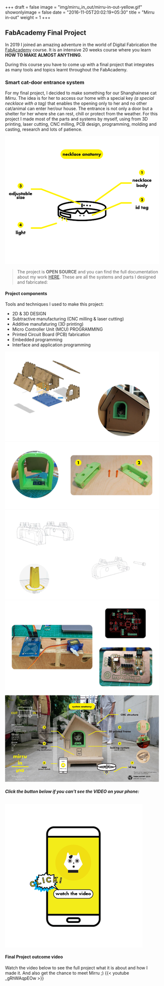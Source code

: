 +++
draft = false
image = "img/mirru_in_out/mirru-in-out-yellow.gif"
showonlyimage = false
date = "2016-11-05T20:02:19+05:30"
title = "Mirru in-out"
weight = 1
+++
<!--more-->

## FabAcademy Final Project

In 2019 I joined an amazing adventure in the world of Digital Fabrication the [FabAcademy](https://fabacademy.org/) course. It is an intensive 20 weeks course where you learn **HOW TO MAKE ALMOST ANYTHING**. 

During this course you have to come up with a final project that integrates as many tools and topics learnt throughout the FabAcademy. 

### Smart cat-door entrance system

For my final project, I decided to make something for our Shanghainese cat *Mirru*.
The idea is for her to access our home with a special key *(a special necklace with a tag)* that enables the opening only to her and no other cat/animal can enter her/our house.
The entrance is not only a door but a shelter for her where she can rest, chill or protect from the weather.
For this project I made most of the parts and systems by myself, using from 3D printing, laser cutting, CNC milling, PCB design, programming, molding and casting, research and lots of patience.

![necklace anatomy](/img/mirru_in_out/necklace_anatomy.png)

>The project is **OPEN SOURCE** and you can find the full documentation about my work [HERE](http://fabacademy.org/2019/labs/oshanghai/students/pamela-arana/index.html). These are all the systems and parts I designed and fabricated:

#### Project components 

Tools and techniques I used to make this project:

* 2D & 3D DESIGN 
* Subtractive manufacturing (CNC milling & laser cutting)
* Additive manufaturing (3D printing)
* Micro Controller Unit (MCU) PROGRAMMING 
* Printed Circuit Board (PCB) fabrication
* Embedded programming 
* Interface and application programming

![poster](/img/mirru_in_out/mirru-components1.jpg)
![poster](/img/mirru_in_out/mirru-components2.jpg)
![poster](/img/mirru_in_out/mirru-components3.jpg)
![poster](/img/mirru_in_out/mirru-components4.jpg)

![poster](/img/mirru_in_out/poster-mirru.jpg)

###### **_Click the button below if you can't see the VIDEO on your phone:_**
[![Final Project Video](/img/mirru_in_out/button-mirru3.png)](https://www.youtube.com/watch?v=_gRhWAqpEOw)
#### Final Project outcome video
Watch the video below to see the full project what it is about and how I made it. And also get the chance to meet Mirru ;)
{{< youtube _gRhWAqpEOw >}}

